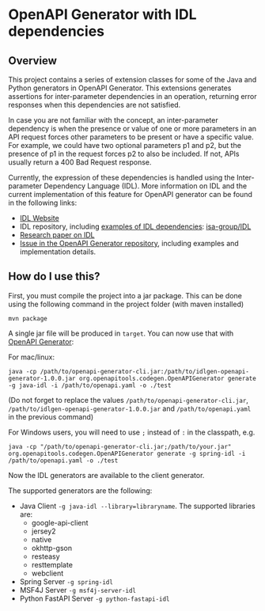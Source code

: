 # OpenAPI Generator with IDL dependencies

## Overview
This project contains a series of extension classes for some of the Java and Python generators in OpenAPI Generator. This extensions generates assertions for inter-parameter dependencies in an operation, returning error responses when this dependencies are not satisfied.

In case you are not familiar with the concept, an inter-parameter dependency is when the presence or value of one or more parameters in an API request forces other parameters to be present or have a specific value. For example, we could have two optional parameters p1 and p2, but the presence of p1 in the request forces p2 to also be included. If not, APIs usually return a 400 Bad Request response.

Currently, the expression of these dependencies is handled using the Inter-parameter Dependency Language (IDL). More information on IDL and the current implementation of this feature for OpenAPI generator can be found in the following links:

- [IDL Website](https://github.com/isa-group/IDL)
- IDL repository, including [examples of IDL dependencies](https://github.com/isa-group/IDL/tree/master/es.us.isa.interparamdep/resources/expressiveness_evaluation?rgh-link-date=2021-02-16T09%3A15%3A27Z): [isa-group/IDL](https://github.com/isa-group/IDL)
- [Research paper on IDL](https://isa-group.github.io/IDL/publications/)
- [Issue in the OpenAPI Generator repository](https://github.com/OpenAPITools/openapi-generator/issues/8722), including examples and implementation details.

## How do I use this?
First, you must compile the project into a jar package. This can be done using the following command in the project folder (with maven installed)
```
mvn package
```

A single jar file will be produced in `target`. You can now use that with [OpenAPI Generator](https://openapi-generator.tech):

For mac/linux:
```
java -cp /path/to/openapi-generator-cli.jar:/path/to/idlgen-openapi-generator-1.0.0.jar org.openapitools.codegen.OpenAPIGenerator generate -g java-idl -i /path/to/openapi.yaml -o ./test
```
(Do not forget to replace the values `/path/to/openapi-generator-cli.jar`, `/path/to/idlgen-openapi-generator-1.0.0.jar` and `/path/to/openapi.yaml` in the previous command)

For Windows users, you will need to use `;` instead of `:` in the classpath, e.g.
```
java -cp "/path/to/openapi-generator-cli.jar;/path/to/your.jar" org.openapitools.codegen.OpenAPIGenerator generate -g spring-idl -i /path/to/openapi.yaml -o ./test
```

Now the IDL generators are available to the client generator.

The supported generators are the following:

- Java Client `-g java-idl --library=libraryname`. The supported libraries are:
    - google-api-client
    - jersey2
    - native
    - okhttp-gson
    - resteasy
    - resttemplate
    - webclient
- Spring Server `-g spring-idl`
- MSF4J Server `-g msf4j-server-idl`
- Python FastAPI Server `-g python-fastapi-idl`
